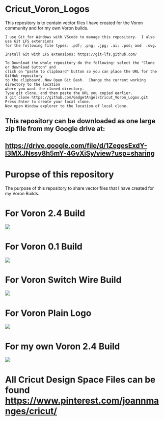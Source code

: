 # Cricut_Voron_Logos
This repository is to contain vector files I have created for the Voron community and for my own Voron builds.

```
I use Git for Windows with VScode to manage this repository.  I also use Git LFS extensions
for the following file types: .pdf; .png; .jpg; .ai; .psd; and  .svg.

Install Git with LFS extensions: https://git-lfs.github.com/

To Download the whole repository do the following: select the "Clone or download button" and
click on "paste to clipboard" button so you can place the URL for the GitHub repository
to the clipboard. Now Open Git Bash.  Change the current working directory to the location
where you want the cloned directory.
Type git clone, and then paste the URL you copied earlier.
$ git clone https://github.com/GadgetAngel/Cricut_Voron_Logos.git
Press Enter to create your local clone.
Now open Window explorer to the location of local clone.
```

## This repository can be downloaded as one large zip file from my Google drive at:
## https://drive.google.com/file/d/1ZegesExdY-I3MXJNssy8h5mY-4GvXiSy/view?usp=sharing

# Puropse of this repository

The purpose of this repository to share vector files that I have created for my Voron Builds.

# For Voron 2.4 Build

<img src="https://github.com/GadgetAngel/Cricut_Voron_Logos/blob/main/images/Cricut_Voron2.4Logo_Red_Path_1Layer_300ppi copy.jpg?raw=true" />

# For Voron 0.1 Build

<img src="https://github.com/GadgetAngel/Cricut_Voron_Logos/blob/main/images/Cricut_Voron0.1or0.0_Logo_DeckPanel_1Layer_Height_5.6inxWidth_7.4in.png?raw=true" />

# For Voron Switch Wire Build

<img src="https://github.com/GadgetAngel/Cricut_Voron_Logos/blob/main/images/Cricut_VoronSW_Logo_RearPanel_1Layer_Height_12inxWidth_9.41in_Final.png?raw=true" />

# For Voron Plain Logo

<img src="https://github.com/GadgetAngel/Cricut_Voron_Logos/blob/main/images/Voron_Design_Plain_Logo.png?raw=true" />


# For my own Voron 2.4 Build

<img src="https://github.com/GadgetAngel/Cricut_Voron_Logos/blob/main/images/QueenWithPlainVoronLogo.png?raw=true" />

# All Cricut Design Space Files can be found https://www.pinterest.com/joannmanges/cricut/
